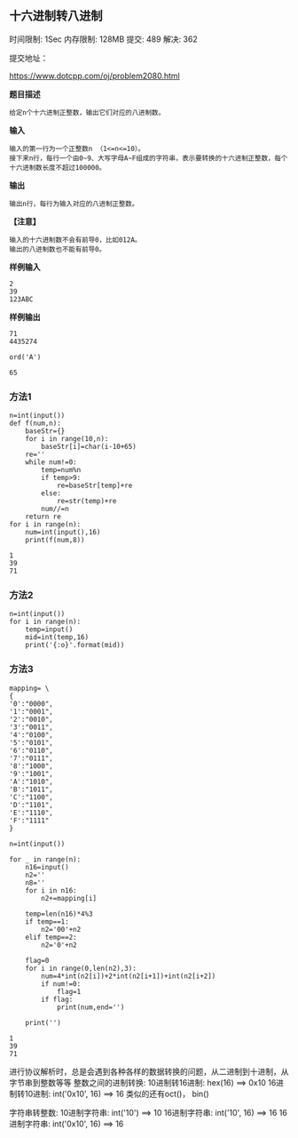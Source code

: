 ## 十六进制转八进制

时间限制: 1Sec 内存限制: 128MB 提交: 489 解决: 362

提交地址：

https://www.dotcpp.com/oj/problem2080.html

**题目描述**

```
给定n个十六进制正整数，输出它们对应的八进制数。
```

**输入**

```
输入的第一行为一个正整数n （1<=n<=10）。
接下来n行，每行一个由0~9、大写字母A~F组成的字符串，表示要转换的十六进制正整数，每个十六进制数长度不超过100000。
```

**输出**

```
输出n行，每行为输入对应的八进制正整数。
```


**【注意】**

```
输入的十六进制数不会有前导0，比如012A。
输出的八进制数也不能有前导0。
```

**样例输入**

```
2
39
123ABC
```

**样例输出**

```
71
4435274
```


```
ord('A')
```




    65



### 方法1


```
n=int(input())
def f(num,n):
    baseStr={}
    for i in range(10,n):
        baseStr[i]=char(i-10+65)
    re=''
    while num!=0:
        temp=num%n
        if temp>9:
            re=baseStr[temp]+re
        else:
            re=str(temp)+re
        num//=n
    return re
for i in range(n):
    num=int(input(),16)
    print(f(num,8))
```

    1
    39
    71


### 方法2


```
n=int(input())
for i in range(n):
    temp=input()
    mid=int(temp,16)
    print('{:o}'.format(mid))
```

### 方法3


```
mapping= \
{
'0':"0000",
'1':"0001",
'2':"0010",
'3':"0011",
'4':"0100",
'5':"0101",
'6':"0110",
'7':"0111",
'8':"1000",
'9':"1001",
'A':"1010",
'B':"1011",
'C':"1100",
'D':"1101",
'E':"1110",
'F':"1111"
}

n=int(input())

for _ in range(n):
    n16=input()
    n2=''
    n8=''
    for i in n16:
        n2+=mapping[i]

    temp=len(n16)*4%3
    if temp==1:
        n2='00'+n2
    elif temp==2:
        n2='0'+n2

    flag=0
    for i in range(0,len(n2),3):
        num=4*int(n2[i])+2*int(n2[i+1])+int(n2[i+2])
        if num!=0:
            flag=1
        if flag:
            print(num,end='')

    print('')
```

    1
    39
    71

进行协议解析时，总是会遇到各种各样的数据转换的问题，从二进制到十进制，从字节串到整数等等
整数之间的进制转换:
10进制转16进制: hex(16)  ==>  0x10
16进制转10进制: int('0x10', 16)  ==>  16
类似的还有oct()， bin()



字符串转整数:
10进制字符串: int('10')  ==>  10
16进制字符串: int('10', 16)  ==>  16
16进制字符串: int('0x10', 16)  ==>  16

